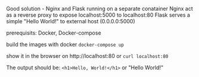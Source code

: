 Good solution - Nginx and Flask running on a separate conatainer
Nginx act as a reverse proxy to expose localhost:5000 to localhost:80
Flask serves a simple "Hello World!" to external host (0.0.0.0:5000)

prerequisits: Docker, Docker-compose

build the images with docker
`docker-compose up`

show it in the browser on http://localhost:80 or
`curl localhost:80`

The output should be: `<h1>Hello, World!</h1>` or "Hello World!"
